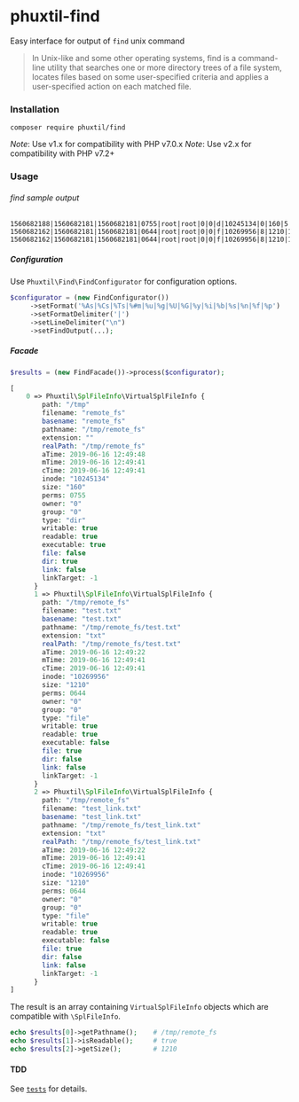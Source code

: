 # phuxtil-find

Easy interface for output of `find` unix command


> In Unix-like and some other operating systems, find is a command-line utility that searches one or more directory trees of a file system, locates files based on some user-specified criteria and applies a user-specified action on each matched file.

### Installation

```
composer require phuxtil/find
```

_Note_: Use v1.x for compatibility with PHP v7.0.x
_Note_: Use v2.x for compatibility with PHP v7.2+

### Usage

###### find sample output
```
1560682188|1560682181|1560682181|0755|root|root|0|0|d|10245134|0|160|5|remote_fs/|/tmp/remote_fs/
1560682162|1560682181|1560682181|0644|root|root|0|0|f|10269956|8|1210|1|test.txt|/tmp/remote_fs/test.txt
1560682162|1560682181|1560682181|0644|root|root|0|0|f|10269956|8|1210|1|test_link.txt|/tmp/remote_fs/test_link.txt
```



##### Configuration

Use `Phuxtil\Find\FindConfigurator` for configuration options.

```php
$configurator = (new FindConfigurator())
     ->setFormat('%As|%Cs|%Ts|%#m|%u|%g|%U|%G|%y|%i|%b|%s|%n|%f|%p')
     ->setFormatDelimiter('|')
     ->setLineDelimiter("\n")
     ->setFindOutput(...);
```
 

##### Facade

```php
$results = (new FindFacade())->process($configurator);
```

```php
[
    0 => Phuxtil\SplFileInfo\VirtualSplFileInfo {
        path: "/tmp"
        filename: "remote_fs"
        basename: "remote_fs"
        pathname: "/tmp/remote_fs"
        extension: ""
        realPath: "/tmp/remote_fs"
        aTime: 2019-06-16 12:49:48
        mTime: 2019-06-16 12:49:41
        cTime: 2019-06-16 12:49:41
        inode: "10245134"
        size: "160"
        perms: 0755
        owner: "0"
        group: "0"
        type: "dir"
        writable: true
        readable: true
        executable: true
        file: false
        dir: true
        link: false
        linkTarget: -1
      }
      1 => Phuxtil\SplFileInfo\VirtualSplFileInfo {
        path: "/tmp/remote_fs"
        filename: "test.txt"
        basename: "test.txt"
        pathname: "/tmp/remote_fs/test.txt"
        extension: "txt"
        realPath: "/tmp/remote_fs/test.txt"
        aTime: 2019-06-16 12:49:22
        mTime: 2019-06-16 12:49:41
        cTime: 2019-06-16 12:49:41
        inode: "10269956"
        size: "1210"
        perms: 0644
        owner: "0"
        group: "0"
        type: "file"
        writable: true
        readable: true
        executable: false
        file: true
        dir: false
        link: false
        linkTarget: -1
      }
      2 => Phuxtil\SplFileInfo\VirtualSplFileInfo {
        path: "/tmp/remote_fs"
        filename: "test_link.txt"
        basename: "test_link.txt"
        pathname: "/tmp/remote_fs/test_link.txt"
        extension: "txt"
        realPath: "/tmp/remote_fs/test_link.txt"
        aTime: 2019-06-16 12:49:22
        mTime: 2019-06-16 12:49:41
        cTime: 2019-06-16 12:49:41
        inode: "10269956"
        size: "1210"
        perms: 0644
        owner: "0"
        group: "0"
        type: "file"
        writable: true
        readable: true
        executable: false
        file: true
        dir: false
        link: false
        linkTarget: -1
      }
]
```

The result is an array containing `VirtualSplFileInfo` objects which are compatible with `\SplFileInfo`.

```php
echo $results[0]->getPathname();    # /tmp/remote_fs
echo $results[1]->isReadable();     # true
echo $results[2]->getSize();        # 1210
```

#### TDD

See [`tests`](https://github.com/oliwierptak/phuxtil-find/blob/master/tests/Functional/Find/FindFacadeTest.php) for details.
